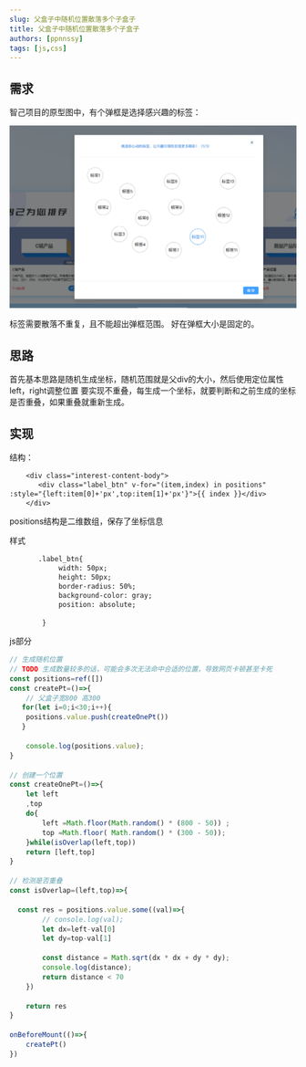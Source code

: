```yaml
---
slug: 父盒子中随机位置散落多个子盒子
title: 父盒子中随机位置散落多个子盒子
authors: [ppnnssy]
tags: [js,css]
---
```


## 需求
智己项目的原型图中，有个弹框是选择感兴趣的标签：

![alt text](image.png)

标签需要散落不重复，且不能超出弹框范围。
好在弹框大小是固定的。

<!-- truncate -->
## 思路
首先基本思路是随机生成坐标，随机范围就是父div的大小，然后使用定位属性left，right调整位置
要实现不重叠，每生成一个坐标，就要判断和之前生成的坐标是否重叠，如果重叠就重新生成。

## 实现
结构：

```
    <div class="interest-content-body">
       <div class="label_btn" v-for="(item,index) in positions" :style="{left:item[0]+'px',top:item[1]+'px'}">{{ index }}</div>
    </div>
```
positions结构是二维数组，保存了坐标信息

样式
```
       .label_btn{
            width: 50px;
            height: 50px;
            border-radius: 50%;
            background-color: gray;
            position: absolute;
          
        }
```

js部分
```js
// 生成随机位置
// TODO 生成数量较多的话，可能会多次无法命中合适的位置，导致网页卡顿甚至卡死
const positions=ref([])
const createPt=()=>{
    // 父盒子宽800 高300
   for(let i=0;i<30;i++){
    positions.value.push(createOnePt()) 
   }

    console.log(positions.value);
}

// 创建一个位置
const createOnePt=()=>{
    let left
    ,top
    do{
        left =Math.floor(Math.random() * (800 - 50)) ;  
        top =Math.floor( Math.random() * (300 - 50));  
    }while(isOverlap(left,top))
    return [left,top]
}

// 检测是否重叠
const isOverlap=(left,top)=>{
   
  const res = positions.value.some((val)=>{
        // console.log(val);
        let dx=left-val[0]
        let dy=top-val[1]
       
        const distance = Math.sqrt(dx * dx + dy * dy);  
        console.log(distance);
        return distance < 70
    })

    return res
}

onBeforeMount(()=>{
    createPt()
})
```